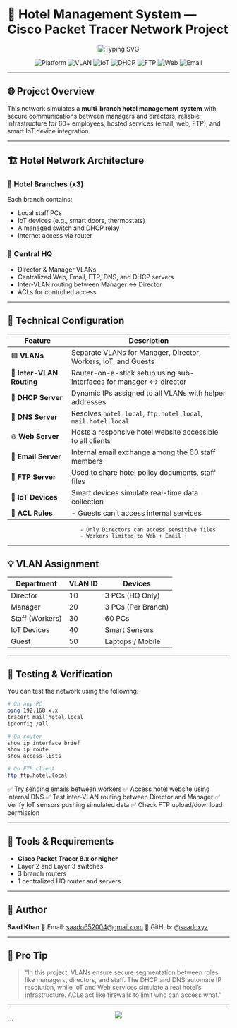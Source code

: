 
# 🏨 Hotel Management System — Cisco Packet Tracer Network Project

<div align="center">
  <img src="https://readme-typing-svg.herokuapp.com?font=Fira+Code&pause=1000&color=00D4AA&center=true&vCenter=true&width=700&lines=Smart+Hotel+Network+Infrastructure;Inter-VLAN+%7C+Email+%7C+Web+%7C+IoT+%7C+FTP+%7C+DHCP;Designed+using+Cisco+Packet+Tracer+v8%2B" alt="Typing SVG" />
</div>

<div align="center">

![Platform](https://img.shields.io/badge/Platform-Cisco%20Packet%20Tracer-0092BF?style=for-the-badge&logo=cisco&logoColor=white)
![VLAN](https://img.shields.io/badge/VLANs-Enabled-purple?style=for-the-badge)
![IoT](https://img.shields.io/badge/IoT-Simulation%20Ready-orange?style=for-the-badge)
![DHCP](https://img.shields.io/badge/DHCP-Dynamic%20IP%20Assign-green?style=for-the-badge)
![FTP](https://img.shields.io/badge/FTP-Server-blue?style=for-the-badge)
![Web](https://img.shields.io/badge/Web-Hosted-green?style=for-the-badge)
![Email](https://img.shields.io/badge/Email-Internal%20Mail%20System-yellow?style=for-the-badge)

</div>

---

## 🌐 Project Overview

This network simulates a **multi-branch hotel management system** with secure communications between managers and directors, reliable infrastructure for 60+ employees, hosted services (email, web, FTP), and smart IoT device integration.

---

## 🏗️ Hotel Network Architecture

### 🏢 Hotel Branches (x3)
Each branch contains:
- Local staff PCs
- IoT devices (e.g., smart doors, thermostats)
- A managed switch and DHCP relay
- Internet access via router

### 🎯 Central HQ
- Director & Manager VLANs
- Centralized Web, Email, FTP, DNS, and DHCP servers
- Inter-VLAN routing between Manager ↔ Director
- ACLs for controlled access

---

## 🔧 Technical Configuration

| Feature                | Description                                                                 |
|------------------------|-----------------------------------------------------------------------------|
| 🟪 **VLANs**           | Separate VLANs for Manager, Director, Workers, IoT, and Guests              |
| 🔀 **Inter-VLAN Routing** | Router-on-a-stick setup using sub-interfaces for manager ↔ director          |
| 🧠 **DHCP Server**     | Dynamic IPs assigned to all VLANs with helper addresses                     |
| 🧭 **DNS Server**      | Resolves `hotel.local`, `ftp.hotel.local`, `mail.hotel.local`               |
| 🌐 **Web Server**      | Hosts a responsive hotel website accessible to all clients                  |
| 📧 **Email Server**    | Internal email exchange among the 60 staff members                          |
| 📁 **FTP Server**      | Used to share hotel policy documents, staff files                           |
| 📡 **IoT Devices**     | Smart devices simulate real-time data collection                            |
| 🔐 **ACL Rules**       | - Guests can’t access internal services  
                           - Only Directors can access sensitive files  
                           - Workers limited to Web + Email |

---

## 💡 VLAN Assignment

| Department        | VLAN ID | Devices           |
|------------------|---------|-------------------|
| Director         | 10      | 3 PCs (HQ Only)   |
| Manager          | 20      | 3 PCs (Per Branch)|
| Staff (Workers)  | 30      | 60 PCs            |
| IoT Devices      | 40      | Smart Sensors     |
| Guest            | 50      | Laptops / Mobile  |

---

## 🧪 Testing & Verification

You can test the network using the following:

```bash
# On any PC
ping 192.168.x.x
tracert mail.hotel.local
ipconfig /all

# On router
show ip interface brief
show ip route
show access-lists

# On FTP client
ftp ftp.hotel.local
````

✅ Try sending emails between workers
✅ Access hotel website using internal DNS
✅ Test inter-VLAN routing between Director and Manager
✅ Verify IoT sensors pushing simulated data
✅ Check FTP upload/download permission

---

## 📂 Tools & Requirements

* **Cisco Packet Tracer 8.x or higher**
* Layer 2 and Layer 3 switches
* 3 branch routers
* 1 centralized HQ router and servers

---

## 👤 Author

**Saad Khan**
📧 Email: [saado652004@gmail.com](mailto:saado652004@gmail.com)
🐙 GitHub: [@saadoxyz](https://github.com/saadoxyz)

---

## 🧠 Pro Tip

> “In this project, VLANs ensure secure segmentation between roles like managers, directors, and staff. The DHCP and DNS automate IP resolution, while IoT and Web services simulate a real hotel’s infrastructure. ACLs act like firewalls to limit who can access what.”

---

<div align="center">
  <img src="https://capsule-render.vercel.app/api?type=waving&color=gradient&height=100&section=footer&customColorList=11,17,23" />
</div>
```
